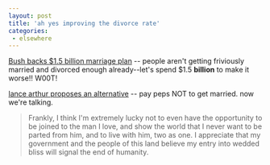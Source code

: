 ```yaml
---
layout: post
title: 'ah yes improving the divorce rate'
categories:
 - elsewhere
---
```



<a title="MSNBC - Report: Bush backs $1.5 billion marriage plan" href="http://msnbc.msn.com/id/3955715/">Bush backs $1.5 billion marriage plan</a> -- people aren't getting friviously married and divorced enough already--let's spend $1.5 <strong>billion</strong> to make it worse!! W00T!



<a href="http://www.lancearthur.com/archives/000189.html">lance arthur proposes an alternative</a> -- pay peps NOT to get married. now we're talking.<blockquote>Frankly, I think I'm extremely lucky not to even have the opportunity to be joined to the man I love, and show the world that I never want to be parted from him, and to live with him, two as one. I appreciate that my government and the people of this land believe my entry into wedded bliss will signal the end of humanity.</blockquote>
